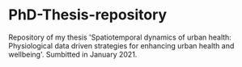 # PhD-Thesis-repository
Repository of my thesis 'Spatiotemporal dynamics of urban health: Physiological data driven strategies for enhancing urban health and wellbeing'. Sumbitted in January 2021.
